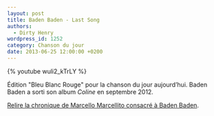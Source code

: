```yaml
---
layout: post
title: Baden Baden - Last Song
authors:
  - Dirty Henry
wordpress_id: 1252
category: Chanson du jour
date: 2013-06-25 12:00:00 +0200
---
```


{% youtube wuli2_kTrLY %}

Édition "Bleu Blanc Rouge" pour la chanson du jour aujourd’hui. Baden Baden a
sorti son album _Coline_ en septembre 2012.

[Relire la chronique de Marcello Marcellito consacré à Baden Baden][i752].

[i752]: https://www.deadrooster.org/zone-d-ecoute-prioritaire-1/
